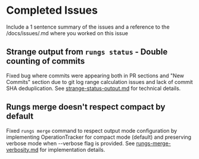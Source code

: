 # Completed Issues
Include a 1 sentence summary of the issues and a reference to the /docs/issues/<file>.md where you worked on this issue

## Strange output from `rungs status` - Double counting of commits
Fixed bug where commits were appearing both in PR sections and "New Commits" section due to git log range calculation issues and lack of commit SHA deduplication. See [strange-status-output.md](issues/strange-status-output.md) for technical details.

## Rungs merge doesn't respect compact by default
Fixed `rungs merge` command to respect output mode configuration by implementing OperationTracker for compact mode (default) and preserving verbose mode when --verbose flag is provided. See [rungs-merge-verbosity.md](issues/rungs-merge-verbosity.md) for implementation details.
